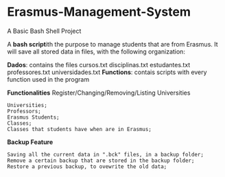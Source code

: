 # Erasmus-Management-System
A Basic Bash Shell Project  

A **bash script**ith the purpose to manage students that are from Erasmus. It will save all stored data in files, with the following organization:

   **Dados**: contains the files cursos.txt disciplinas.txt estudantes.txt professores.txt universidades.txt
  **Functions**: contais scripts with every function used in the program

**Functionalities**
Register/Changing/Removing/Listing Universities

    Universities;
    Professors;
    Erasmus Students;
    Classes;
    Classes that students have when are in Erasmus;

**Backup Feature**

    Saving all the current data in ".bck" files, in a backup folder;
    Remove a certain backup that are stored in the backup folder;
    Restore a previous backup, to ovewrite the old data;
